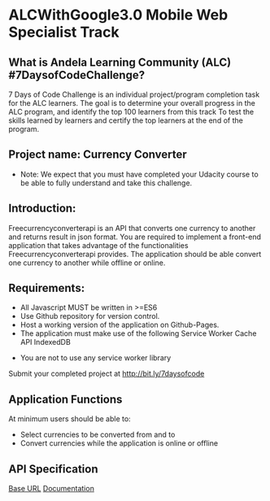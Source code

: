 # ALCWithGoogle3.0 Mobile Web Specialist Track

## What is Andela Learning Community (ALC) #7DaysofCodeChallenge?
7 Days of Code Challenge is an individual project/program completion task for the ALC learners. The goal is to
determine your overall progress in the ALC program, and identify the top 100 learners from this track
To test the skills learned by learners and certify the top learners at the end of the program.

## Project name: Currency Converter

* Note: We expect that you must have completed your Udacity course to be able to fully understand and take this challenge.

## Introduction:
Freecurrencyconverterapi is an API that converts one currency to another and returns result in json format.
You are required to implement a front-end application that takes advantage of the functionalities Freecurrencyconverterapi provides. The application should be able convert one currency to another while offline or online.

## Requirements:
- All Javascript MUST be written in >=ES6
- Use Github repository for version control.
- Host a working version of the application on Github-Pages.
- The application must make use of the following
    Service Worker
    Cache API
    IndexedDB

* You are not to use any service worker library

Submit your completed project at http://bit.ly/7daysofcode 

## Application Functions
At minimum users should be able to:
- Select currencies to be converted from and to
- Convert currencies while the application is online or offline

## API Specification
[Base URL](https://www.currencyconverterapi.com)
[Documentation](https://www.currencyconverterapi.com/docs)
